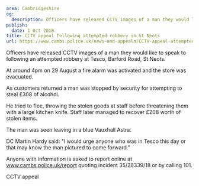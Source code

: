 ```yaml
area: Cambridgeshire
og:
  description: Officers have released CCTV images of a man they would like to speak to following an attempted robbery at Tesco, Barford Road, St Neots.
publish:
  date: 1 Oct 2018
title: CCTV appeal following attempted robbery in St Neots
url: https://www.cambs.police.uk/news-and-appeals/CCTV-appeal-attempted-robbery-St-Neots-August
```

Officers have released CCTV images of a man they would like to speak to following an attempted robbery at Tesco, Barford Road, St Neots.

At around 4pm on 29 August a fire alarm was activated and the store was evacuated.

As customers returned a man was stopped by security for attempting to steal £308 of alcohol.

He tried to flee, throwing the stolen goods at staff before threatening them with a large kitchen knife. Staff later managed to recover £208 worth of stolen items.

The man was seen leaving in a blue Vauxhall Astra.

DC Martin Hardy said: "I would urge anyone who was in Tesco this day or that may know the man pictured to come forward."

Anyone with information is asked to report online at www.cambs.police.uk/report quoting incident 35/26339/18 or by calling 101.

CCTV appeal
